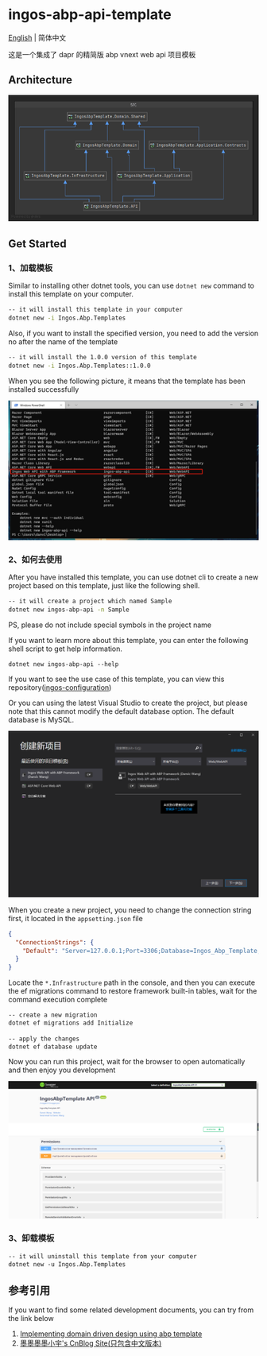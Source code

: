 # ingos-abp-api-template
[English](./README.md) | 简体中文

这是一个集成了 dapr 的精简版 abp vnext web api 项目模板



## Architecture

![ingos-abp-crud-api-template-architecture](resource/images/architecture.png)



## Get Started

### 1、加载模板

Similar to installing other dotnet tools, you can use `dotnet new`  command to install this template on your computer.

```sh
-- it will install this template in your computer
dotnet new -i Ingos.Abp.Templates
```

Also, if you want to install the specified version, you need to add the version no after the name of the template

```sh
-- it will install the 1.0.0 version of this template 
dotnet new -i Ingos.Abp.Templates::1.0.0
```

When you see the following picture, it means that the template has been installed successfully

![install](resource/images/install.png)



### 2、如何去使用

After you have installed this template, you can use dotnet cli to create a new project based on this template, just like the following shell.

```sh
-- it will create a project which named Sample 
dotnet new ingos-abp-api -n Sample
```

PS, please do not include special symbols in the project name

If you want to learn more about this template, you can enter the following shell script to get help information.

```shell
dotnet new ingos-abp-api --help
```

If you want to see the use case of this template, you can view this repository([ingos-configuration](https://github.com/danvic712/ingos-configuration))

Or you can using the latest Visual Studio to create the project, but please note that this cannot modify the default database option. The default database is MySQL.

![creation](resource/images/creation.png)

When you create a new project, you need to change the connection string first, it located in the `appsetting.json` file

```json
{
  "ConnectionStrings": {
    "Default": "Server=127.0.0.1;Port=3306;Database=Ingos_Abp_Template;Uid=root;Pwd=Change_To_Your_Password"
  }
}
```

Locate the `*.Infrastructure` path in the console, and then you can execute the ef migrations command to restore framework built-in tables, wait for the command execution complete

```shell
-- create a new migration
dotnet ef migrations add Initialize

-- apply the changes
dotnet ef database update
```

Now you can run this project, wait for the browser to open automatically and then enjoy you development

![Running](resource/images/running.png)



### 3、卸载模板

```shell
-- it will uninstall this template from your computer
dotnet new -u Ingos.Abp.Templates
```



## 参考引用

If you want to find some related development documents, you can try from the link below

1. [Implementing domain driven design using abp template](https://docs.abp.io/en/abp/latest/Domain-Driven-Design)
2. [墨墨墨墨小宇's CnBlog Site(只包含中文版本)](https://www.cnblogs.com/danvic712/)

